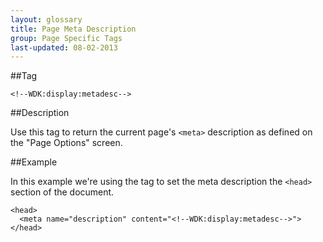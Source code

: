 ```yaml
---
layout: glossary
title: Page Meta Description
group: Page Specific Tags
last-updated: 08-02-2013
---
```


##Tag

`<!--WDK:display:metadesc-->`

##Description

Use this tag to return the current page's `<meta>` description as defined on the "Page Options" screen.

##Example

In this example we're using the tag to set the meta description the `<head>` section of the document.

```
<head>
  <meta name="description" content="<!--WDK:display:metadesc-->">
</head>
```
